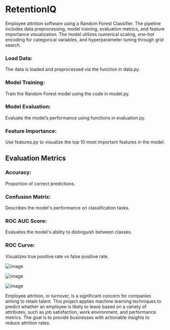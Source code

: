 # RetentionIQ
Employee attrition software using a Random Forest Classifier. The pipeline includes data preprocessing, model training, evaluation metrics, and feature importance visualization. The model utilizes numerical scaling, one-hot encoding for categorical variables, and hyperparameter tuning through grid search.

### Load Data: 
The data is loaded and preprocessed via the function in data.py.

### Model Training:
Train the Random Forest model using the code in model.py.

### Model Evaluation: 
Evaluate the model’s performance using functions in evaluation.py.

### Feature Importance: 
Use features.py to visualize the top 10 most important features in the model.

## Evaluation Metrics
### Accuracy: 
Proportion of correct predictions.

### Confusion Matrix: 
Describes the model's performance on classification tasks.

### ROC AUC Score: 
Evaluates the model's ability to distinguish between classes.

### ROC Curve:
Visualizes true positive rate vs false positive rate.

![image](https://github.com/user-attachments/assets/bbc063c1-c6af-4d78-a2cc-0fc7c0387a50)

![image](https://github.com/user-attachments/assets/cfde2f42-800b-4580-a80e-2d2709ce522c)

![image](https://github.com/user-attachments/assets/127febdc-5536-4ea7-9e96-2b7c51e313e4)

Employee attrition, or turnover, is a significant concern for companies aiming to retain talent. This project applies machine learning techniques to predict whether an employee is likely to leave based on a variety of attributes, such as job satisfaction, work environment, and performance metrics. The goal is to provide businesses with actionable insights to reduce attrition rates.
